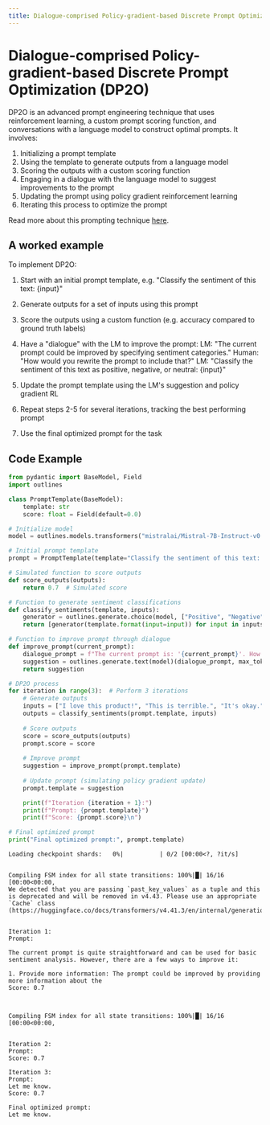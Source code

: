 ```yaml
---
title: Dialogue-comprised Policy-gradient-based Discrete Prompt Optimization (DP2O)
---
```


# Dialogue-comprised Policy-gradient-based Discrete Prompt Optimization (DP2O)


DP2O is an advanced prompt engineering technique that uses reinforcement learning, a custom prompt scoring function, and conversations with a language model to construct optimal prompts. It involves:

1. Initializing a prompt template
2. Using the template to generate outputs from a language model
3. Scoring the outputs with a custom scoring function
4. Engaging in a dialogue with the language model to suggest improvements to the prompt
5. Updating the prompt using policy gradient reinforcement learning
6. Iterating this process to optimize the prompt
    
Read more about this prompting technique [here](https://arxiv.org/abs/2406.06608).

## A worked example


To implement DP2O:

1. Start with an initial prompt template, e.g. "Classify the sentiment of this text: {input}"

2. Generate outputs for a set of inputs using this prompt

3. Score the outputs using a custom function (e.g. accuracy compared to ground truth labels)

4. Have a "dialogue" with the LM to improve the prompt:
   LM: "The current prompt could be improved by specifying sentiment categories."
   Human: "How would you rewrite the prompt to include that?"
   LM: "Classify the sentiment of this text as positive, negative, or neutral: {input}"

5. Update the prompt template using the LM's suggestion and policy gradient RL

6. Repeat steps 2-5 for several iterations, tracking the best performing prompt

7. Use the final optimized prompt for the task
    
## Code Example





```python
from pydantic import BaseModel, Field
import outlines

class PromptTemplate(BaseModel):
    template: str
    score: float = Field(default=0.0)

# Initialize model
model = outlines.models.transformers("mistralai/Mistral-7B-Instruct-v0.1", device="cuda")

# Initial prompt template
prompt = PromptTemplate(template="Classify the sentiment of this text: {input}")

# Simulated function to score outputs
def score_outputs(outputs):
    return 0.7  # Simulated score

# Function to generate sentiment classifications
def classify_sentiments(template, inputs):
    generator = outlines.generate.choice(model, ["Positive", "Negative", "Neutral"])
    return [generator(template.format(input=input)) for input in inputs]

# Function to improve prompt through dialogue
def improve_prompt(current_prompt):
    dialogue_prompt = f"The current prompt is: '{current_prompt}'. How can we improve it for sentiment analysis?"
    suggestion = outlines.generate.text(model)(dialogue_prompt, max_tokens=50)
    return suggestion

# DP2O process
for iteration in range(3):  # Perform 3 iterations
    # Generate outputs
    inputs = ["I love this product!", "This is terrible.", "It's okay."]
    outputs = classify_sentiments(prompt.template, inputs)
    
    # Score outputs
    score = score_outputs(outputs)
    prompt.score = score
    
    # Improve prompt
    suggestion = improve_prompt(prompt.template)
    
    # Update prompt (simulating policy gradient update)
    prompt.template = suggestion

    print(f"Iteration {iteration + 1}:")
    print(f"Prompt: {prompt.template}")
    print(f"Score: {prompt.score}\n")

# Final optimized prompt
print("Final optimized prompt:", prompt.template)
```


    Loading checkpoint shards:   0%|          | 0/2 [00:00<?, ?it/s]


    Compiling FSM index for all state transitions: 100%|█| 16/16 [00:00<00:00, 
    We detected that you are passing `past_key_values` as a tuple and this is deprecated and will be removed in v4.43. Please use an appropriate `Cache` class (https://huggingface.co/docs/transformers/v4.41.3/en/internal/generation_utils#transformers.Cache)


    Iteration 1:
    Prompt: 
    
    The current prompt is quite straightforward and can be used for basic sentiment analysis. However, there are a few ways to improve it: 
    
    1. Provide more information: The prompt could be improved by providing more information about the
    Score: 0.7
    


    Compiling FSM index for all state transitions: 100%|█| 16/16 [00:00<00:00, 


    Iteration 2:
    Prompt: 
    Score: 0.7
    
    Iteration 3:
    Prompt: 
    Let me know.
    Score: 0.7
    
    Final optimized prompt: 
    Let me know.

